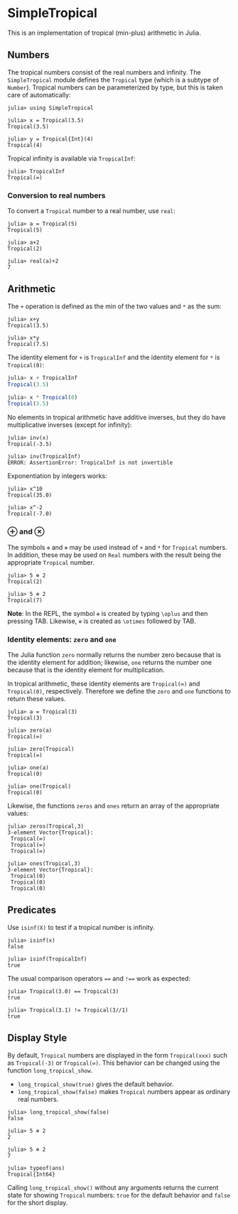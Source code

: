 # SimpleTropical


This is an implementation of tropical (min-plus) arithmetic in Julia.

## Numbers

The tropical numbers consist of the real numbers and infinity. The
`SimpleTropical` module defines the `Tropical` type (which is a
subtype of `Number`). Tropical numbers can be parameterized by type,
but this is taken care of automatically:

```
julia> using SimpleTropical

julia> x = Tropical(3.5)
Tropical(3.5)

julia> y = Tropical{Int}(4)
Tropical(4)
```

Tropical infinity is available via `TropicalInf`:
```
julia> TropicalInf
Tropical(∞)
```

### Conversion to real numbers  
To convert a `Tropical` number to a real number, use `real`:
```
julia> a = Tropical(5)
Tropical(5)

julia> a+2
Tropical(2)

julia> real(a)+2
7
```

## Arithmetic

The `+` operation is defined as the min of the two values and `*`
as the sum:
```
julia> x+y
Tropical(3.5)

julia> x*y
Tropical(7.5)
```

The identity element for `+` is `TropicalInf` and the identity
element for `*` is `Tropical(0)`:
``` julia
julia> x + TropicalInf
Tropical(3.5)

julia> x * Tropical(0)
Tropical(3.5)
```

No elements in tropical arithmetic have additive inverses, but they
do have multiplicative inverses (except for infinity):
```
julia> inv(x)
Tropical(-3.5)

julia> inv(TropicalInf)
ERROR: AssertionError: TropicalInf is not invertible
```

Exponentiation by integers works:
```
julia> x^10
Tropical(35.0)

julia> x^-2
Tropical(-7.0)
```

### ⊕ and ⊗ 

The symbols `⊕` and `⊗` may be used instead of `+` and `*` for `Tropical` numbers. In addition, these may be used on `Real` numbers with the result
being the appropriate `Tropical` number.
```
julia> 5 ⊕ 2
Tropical(2)

julia> 5 ⊗ 2
Tropical(7)
```

**Note**: In the REPL, the symbol `⊕` is created by typing `\oplus` and then pressing TAB. Likewise, `⊗` is created as `\otimes` followed by TAB.



### Identity elements: `zero` and `one`

The Julia function `zero` normally returns the number zero because that is the
identity element for addition; likewise, `one` returns the number one because 
that is the identity element for multiplication.

In tropical arithmetic, these identity elements are `Tropical(∞)` and `Tropical(0)`, 
respectively. Therefore we define the `zero` and `one` functions to return these values.
```
julia> a = Tropical(3)
Tropical(3)

julia> zero(a)
Tropical(∞)

julia> zero(Tropical)
Tropical(∞)

julia> one(a)
Tropical(0)

julia> one(Tropical)
Tropical(0)
```

Likewise, the functions `zeros` and `ones` return an array of the appropriate values:
```
julia> zeros(Tropical,3)
3-element Vector{Tropical}:
 Tropical(∞)
 Tropical(∞)
 Tropical(∞)

julia> ones(Tropical,3)
3-element Vector{Tropical}:
 Tropical(0)
 Tropical(0)
 Tropical(0)
```


## Predicates

Use `isinf(X)` to test if a tropical number is infinity.
```
julia> isinf(x)
false

julia> isinf(TropicalInf)
true
```

The usual comparison operators `==` and `!==` work as expected:
```
julia> Tropical(3.0) == Tropical(3)
true

julia> Tropical(3.1) != Tropical(3//1)
true
```

## Display Style

By default, `Tropical` numbers are displayed in the form `Tropical(xxx)` such as 
`Tropical(-3)` or `Tropical(∞)`. This behavior can be changed using the function 
`long_tropical_show`. 
+ `long_tropical_show(true)` gives the default behavior.
+ `long_tropical_show(false)` makes `Tropical` numbers appear as ordinary real numbers.

```
julia> long_tropical_show(false)
false

julia> 5 ⊕ 2
2

julia> 5 ⊗ 2
7

julia> typeof(ans)
Tropical{Int64}
```
Calling `long_tropical_show()` without any arguments returns the current state
for showing `Tropical` numbers: `true` for the default behavior and `false` 
for the short display.


